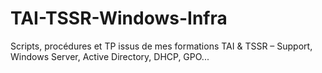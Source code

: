 # TAI-TSSR-Windows-Infra
Scripts, procédures et TP issus de mes formations TAI &amp; TSSR – Support, Windows Server, Active Directory, DHCP, GPO...
